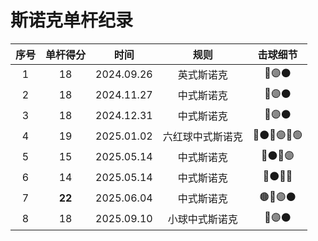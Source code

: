 # 斯诺克单杆纪录

| 序号 | 单杆得分  |  时间      |      规则       |           击球细节            |
| :--: | :------: | :--------: | :------------: | :--------------------------: |
| 1    |    18    | 2024.09.26 |      英式斯诺克 | 🔵🟣⚫️                      |
| 2    |    18    | 2024.11.27 |      中式斯诺克 | 🔵🟣⚫️                      |
| 3    |    18    | 2024.12.31 |      中式斯诺克 | 🔵🟣⚫️                      |
| 4    |    19    | 2025.01.02 | 六红球中式斯诺克 | 🔴⚫️🔴🟣🔴🟢              |
| 5    |    15    | 2025.05.14 |      中式斯诺克 | 🔴⚫️🔴🟣                   |
| 6    |    14    | 2025.05.14 |      中式斯诺克 | 🔴⚫️🔴🔵                   |
| 7    |  **22**  | 2025.06.04 |      中式斯诺克 | 🟤🔵🟣⚫️                   |
| 8    |    18    | 2025.09.10 |  小球中式斯诺克 | 🔵🟣⚫️                      |